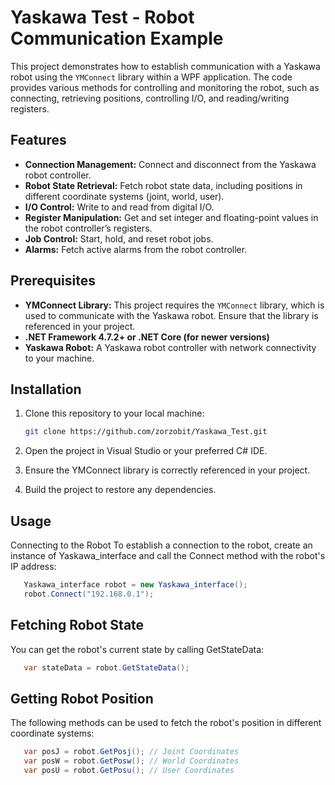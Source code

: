 # Yaskawa Test - Robot Communication Example

This project demonstrates how to establish communication with a Yaskawa robot using the `YMConnect` library within a WPF application. The code provides various methods for controlling and monitoring the robot, such as connecting, retrieving positions, controlling I/O, and reading/writing registers.

## Features

- **Connection Management:** Connect and disconnect from the Yaskawa robot controller.
- **Robot State Retrieval:** Fetch robot state data, including positions in different coordinate systems (joint, world, user).
- **I/O Control:** Write to and read from digital I/O.
- **Register Manipulation:** Get and set integer and floating-point values in the robot controller’s registers.
- **Job Control:** Start, hold, and reset robot jobs.
- **Alarms:** Fetch active alarms from the robot controller.

## Prerequisites

- **YMConnect Library:** This project requires the `YMConnect` library, which is used to communicate with the Yaskawa robot. Ensure that the library is referenced in your project.
- **.NET Framework 4.7.2+ or .NET Core (for newer versions)**
- **Yaskawa Robot:** A Yaskawa robot controller with network connectivity to your machine.

## Installation

1. Clone this repository to your local machine:
   ```bash
   git clone https://github.com/zorzobit/Yaskawa_Test.git
   ```
2. Open the project in Visual Studio or your preferred C# IDE.

3. Ensure the YMConnect library is correctly referenced in your project.

4. Build the project to restore any dependencies.

## Usage
Connecting to the Robot
To establish a connection to the robot, create an instance of Yaskawa_interface and call the Connect method with the robot's IP address:
```csharp
   Yaskawa_interface robot = new Yaskawa_interface();
   robot.Connect("192.168.0.1");
```

      
## Fetching Robot State
You can get the robot's current state by calling GetStateData:
```csharp
   var stateData = robot.GetStateData();
```
## Getting Robot Position
The following methods can be used to fetch the robot's position in different coordinate systems:
```csharp
   var posJ = robot.GetPosj(); // Joint Coordinates
   var posW = robot.GetPosw(); // World Coordinates
   var posU = robot.GetPosu(); // User Coordinates
```
